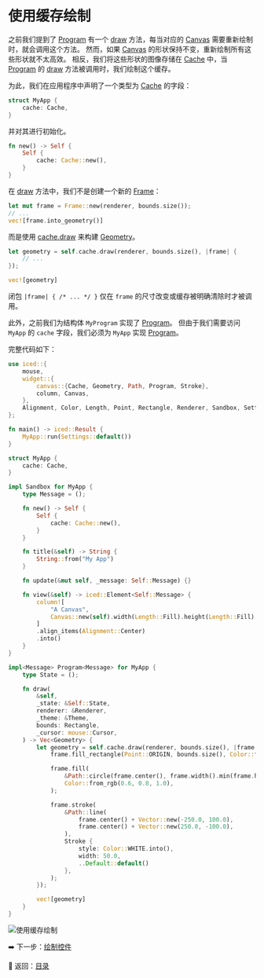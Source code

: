 
# 使用缓存绘制

之前我们提到了 [Program](https://docs.rs/iced/0.12.1/iced/widget/canvas/trait.Program.html) 有一个 [draw](https://docs.rs/iced/0.12.1/iced/widget/canvas/trait.Program.html#tymethod.draw) 方法，每当对应的 [Canvas](https://docs.rs/iced/0.12.1/iced/widget/canvas/struct.Canvas.html) 需要重新绘制时，就会调用这个方法。
然而，如果 [Canvas](https://docs.rs/iced/0.12.1/iced/widget/canvas/struct.Canvas.html) 的形状保持不变，重新绘制所有这些形状就不太高效。
相反，我们将这些形状的图像存储在 [Cache](https://docs.rs/iced/0.12.1/iced/widget/canvas/struct.Cache.html) 中，当 [Program](https://docs.rs/iced/0.12.1/iced/widget/canvas/trait.Program.html) 的 [draw](https://docs.rs/iced/0.12.1/iced/widget/canvas/trait.Program.html#tymethod.draw) 方法被调用时，我们绘制这个缓存。

为此，我们在应用程序中声明了一个类型为 [Cache](https://docs.rs/iced/0.12.1/iced/widget/canvas/struct.Cache.html) 的字段：

```rust
struct MyApp {
    cache: Cache,
}
```

并对其进行初始化。

```rust
fn new() -> Self {
    Self {
        cache: Cache::new(),
    }
}
```

在 [draw](https://docs.rs/iced/0.12.1/iced/widget/canvas/trait.Program.html#tymethod.draw) 方法中，我们不是创建一个新的 [Frame](https://docs.rs/iced/0.12.1/iced/widget/canvas/enum.Frame.html)：

```rust
let mut frame = Frame::new(renderer, bounds.size());
// ...
vec![frame.into_geometry()]
```

而是使用 [cache.draw](https://docs.rs/iced/0.12.1/iced/widget/canvas/struct.Cache.html#method.draw) 来构建 [Geometry](https://docs.rs/iced/0.12.1/iced/widget/canvas/enum.Geometry.html)。

```rust
let geometry = self.cache.draw(renderer, bounds.size(), |frame| {
    // ...
});

vec![geometry]
```

闭包 `|frame| { /* ... */ }` 仅在 `frame` 的尺寸改变或缓存被明确清除时才被调用。

此外，之前我们为结构体 `MyProgram` 实现了 [Program](https://docs.rs/iced/0.12.1/iced/widget/canvas/trait.Program.html)。
但由于我们需要访问 `MyApp` 的 `cache` 字段，我们必须为 `MyApp` 实现 [Program](https://docs.rs/iced/0.12.1/iced/widget/canvas/trait.Program.html)。

完整代码如下：

```rust
use iced::{
    mouse,
    widget::{
        canvas::{Cache, Geometry, Path, Program, Stroke},
        column, Canvas,
    },
    Alignment, Color, Length, Point, Rectangle, Renderer, Sandbox, Settings, Theme, Vector,
};

fn main() -> iced::Result {
    MyApp::run(Settings::default())
}

struct MyApp {
    cache: Cache,
}

impl Sandbox for MyApp {
    type Message = ();

    fn new() -> Self {
        Self {
            cache: Cache::new(),
        }
    }

    fn title(&self) -> String {
        String::from("My App")
    }

    fn update(&mut self, _message: Self::Message) {}

    fn view(&self) -> iced::Element<Self::Message> {
        column![
            "A Canvas",
            Canvas::new(self).width(Length::Fill).height(Length::Fill)
        ]
        .align_items(Alignment::Center)
        .into()
    }
}

impl<Message> Program<Message> for MyApp {
    type State = ();

    fn draw(
        &self,
        _state: &Self::State,
        renderer: &Renderer,
        _theme: &Theme,
        bounds: Rectangle,
        _cursor: mouse::Cursor,
    ) -> Vec<Geometry> {
        let geometry = self.cache.draw(renderer, bounds.size(), |frame| {
            frame.fill_rectangle(Point::ORIGIN, bounds.size(), Color::from_rgb(0.0, 0.2, 0.4));

            frame.fill(
                &Path::circle(frame.center(), frame.width().min(frame.height()) / 4.0),
                Color::from_rgb(0.6, 0.8, 1.0),
            );

            frame.stroke(
                &Path::line(
                    frame.center() + Vector::new(-250.0, 100.0),
                    frame.center() + Vector::new(250.0, -100.0),
                ),
                Stroke {
                    style: Color::WHITE.into(),
                    width: 50.0,
                    ..Default::default()
                },
            );
        });

        vec![geometry]
    }
}
```

![使用缓存绘制](./pic/drawing_with_caches.png)

:arrow_right: 下一步：[绘制控件](./drawing_widgets.md)

:blue_book: 返回：[目录](./../README.md)
